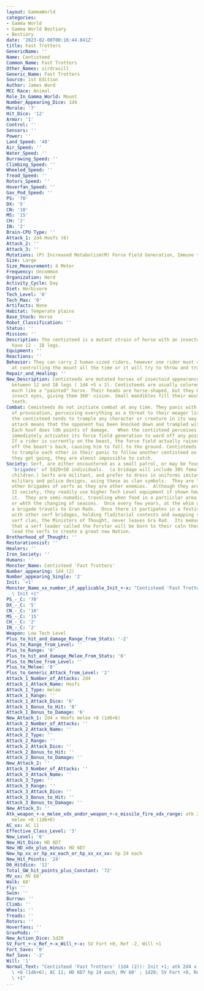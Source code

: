 ```yaml
---
layout: GammaWorld
categories:
- Gamma World
- Gamma World Bestiary
- Bestiary
date: '2023-02-08T00:16:44.841Z'
title: Fast Trotters
GenericName: ''
Name: Centisteed
Common_Name: Fast Trotters
Other_Names: sirdrasill
Generic_Name: Fast Trotters
Source: 1st Edition
Author: James Ward
MCC Race: Animal
Role_In_Gamma_World: Mount
Number_Appearing_Dice: 1d4
Morale: '7'
Hit_Dice: '12'
Armor: '1'
Control: ''
Sensors: ''
Power: ''
Land_Speed: '48'
Air_Speed: ''
Water_Speed: ''
Burrowing_Speed: ''
Climbing_Speed: ''
Wheeled_Speed: ''
Tread_Speed: ''
Rotors_Speed: ''
Hoverfan_Speed: ''
Gav_Pod_Speed: ''
PS: '70'
DX: '5'
CN: '10'
MS: '15'
CH: '2'
IN: '2'
Brain-CPU Type: ''
Attack_1: 2d4 Hoofs (6)
Attack_2: ''
Attack_3: ''
Mutations: (P) Increased Metabolism(M) Force Field Generation, Immune to Mental Attacks
Size: Large
Size_Measurement: 4 Meter
Frequency: Uncommon
Organization: Herd
Activity_Cycle: Day
Diet: Herbivore
Tech_Level: '0'
Tech_Max: '0'
Artifacts: None
Habitat: Temperate plains
Base_Stock: Horse
Robot_Classification: ''
Status: ''
Mission: ''
Description: The centisteed is a mutant strain of horse with an insectoid appearances.  They
  have 12 - 18 legs.
Equipment: ''
Reactions: ''
Behavior: They can carry 2 human-sized riders, however one rider must concentrate
  at controlling the mount all the time or it will try to throw and trample the riders.
Repair_and_Healing: ''
New_Description: Centisteeds are mutated horses of insectoid appearance, each having
  between 12 and 18 legs ( 1d4 +5 x 2). Centisteeds are usually colored in blotches,
  much like a "painted" horse. Their heads are horse-shaped, but they have two compound
  insect eyes, giving them 360' vision. Small mandibles fill their mouth instead of
  teeth.
Combat: Cemisteeds do not initiate combat at any time. They panic with the tiniest
  of provocation, perceiving everything as a threat to their meager lives. Unfortunately,
  the centisteed tends to trample any character or creature in its way. A successful
  attack means that the opponent has been knocked down and trampled with ld8 hooves.
  Each hoof does ld6 points of damage.   When the centisteed perceives danger, it
  immediately activates its force field generation to ward off any possible damage.
  If a rider is currently on the beast, the force field actually raises the character
  off the beast's back, causing him to fall to the ground. Centisteeds have been known
  to trample each other in their panic to follow another centisteed on the run. Once
  they get going, they are almost impossible to catch.
Society: Serf, are either encountered as a small patrol, or may be found in large
  'brigades' of 5d20+50 individuals.  (a bridage will include 30% females and 30%
  children.) Serfs are militant, and prefer to dress in uniforms imitating ancient
  military and police designs, using these as clan symbols.  They are lifely to attack
  other brigades of serfs as they are other enemies.  Although they are a Tech Level
  II society, they readily use higher Tech Level equipment if shown how to operate
  it.  They are semi-nomadic, traveling when food in a partiiclar area becomes scarce,
  or whth the changing of seasons.  Once every few years, at the whim of the commander,
  a brigade travels to Gran Rads.  Once there it partipates in a festival of celebration
  with other serf bridages, holding fladitorial contests and swapping stories.  One
  serf clan, the Ministers of Thought, never leaves Gra Rad.  Its memvers believe
  that a serf leader called the Forstar will be born to their caln there, and will
  lead the serfs to create a great new Nation.
Brotherhood_of_Thought: ''
Restorationsist: ''
Healers: ''
Iron_Society: ''
Humans: ''
Monster_Name: Centisteed 'Fast Trotters'
Number_appearing: 1d4 (2)
Number_appearing_Single: '2'
Init: '+1'
Monster_Name_xx_number_if_applicable_Init_+-x: "Centisteed 'Fast Trotters' (1d4 (2)):\
  \ Init +1"
PS_-_C: '70'
DX_-_C: '5'
CN_-_C: '10'
MS_-_C: '15'
CH_-_C: '2'
IN_-_C: '2'
Weapon: Low Tech Level
Plus_to_hit_and_damage_Range_from_Stats: '-2'
Plus_to_Range_from_Level: ''
Plus_to_Range: '0'
Plus_to_hit_and_damage_Melee_From_Stats: '6'
Plus_to_Melee_from_Level: ''
Plus_to_Melee: '8'
Plus_to_Generic_Attack_from_Level: '2'
Attack_1_Number_of_Attacks: 2d4
Attack_1_Attack_Name: Hoofs
Attack_1_Type: melee
Attack_1_Range: ''
Attack_1_Attack_Dice: '6'
Attack_1_Bonus_to_Hit: '8'
Attack_1_Bonus_to_Damage: '6'
New_Attack_1: 2d4 x Hoofs melee +8 (1d6+6)
Attack_2_Number_of_Attacks: ''
Attack_2_Attack_Name: ''
Attack_2_Type: ''
Attack_2_Range: ''
Attack_2_Attack_Dice: ''
Attack_2_Bonus_to_Hit: ''
Attack_2_Bonus_to_Damage: ''
New_Attack_2: ''
Attack_3_Number_of_Attacks: ''
Attack_3_Attack_Name: ''
Attack_3_Type: ''
Attack_3_Range: ''
Attack_3_Attack_Dice: ''
Attack_3_Bonus_to_Hit: ''
Attack_3_Bonus_to_Damage: ''
New_Attack_3: ''
Atk_weapon_+-x_melee_xdx_andor_weapon_+-x_missile_fire_xdx_range: atk 2d4 x hoofs
  melee +8 (1d6+6)
AC_xx: AC 11
Effective_Class_Level: '3'
New_Level: '6'
New_Hit_Dice: HD 6D7
New_HD_xdx_plus_minus: HD 6D7
New_hp_xx_or_hp_xx_each_or_hp_xx_xx_xx: hp 24 each
New_Hit_Points: '24'
D6_Hitdice: '12'
Total_GW_hit_points_plus_Constant: '72'
MV_xx: MV 60'
Walk: 60'
Fly: ''
Swim: ''
Burrow: ''
Climb: ''
Wheels: ''
Treads: ''
Rotors: ''
Hoverfans: ''
GravPods: ''
New_Action_Dice: 1d20
SV_Fort_+-x_Ref_+-x_Will_+-x: SV Fort +0, Ref -2, Will +1
Fort_Save: '0'
Ref_Save: '-2'
Will: '1'
Normal_Text: "Centisteed 'Fast Trotters' (1d4 (2)): Init +1; atk 2d4 x hoofs melee\
  \ +8 (1d6+6); AC 11; HD 6D7 hp 24 each; MV 60' ; 1d20; SV Fort +0, Ref -2, Will\
  \ +1"
...
```

